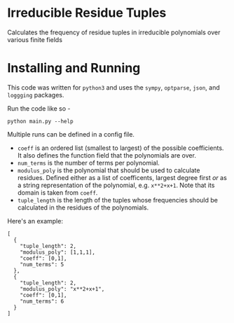 # Irreducible Residue Tuples
Calculates the frequency of residue tuples in irreducible polynomials over various finite fields

# Installing and Running
This code was written for `python3` and uses the `sympy`, `optparse`, `json`, and `loggging` packages.

Run the code like so -
```
python main.py --help
```

Multiple runs can be defined in a config file. 
* `coeff` is an ordered list (smallest to largest) of the possible coefficients. It also defines the function field that the polynomials are over.
* `num_terms` is the number of terms per polynomial.
* `modulus_poly` is the polynomial that should be used to calculate residues. Defined either as a list of coefficents, largest degree first _or_ as a string representation of the polynomial, e.g. `x**2+x+1`. Note that its domain is taken from `coeff`. 
* `tuple_length` is the length of the tuples whose frequencies should be calculated in the residues of the polynomials.

Here's an example:
```
[
  {
    "tuple_length": 2,
    "modulus_poly": [1,1,1],
    "coeff": [0,1],
    "num_terms": 5
  },
  {
    "tuple_length": 2,
    "modulus_poly": "x**2+x+1",
    "coeff": [0,1],
    "num_terms": 6
  }
]
```

